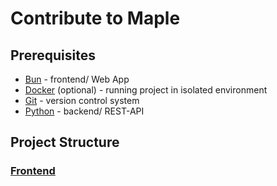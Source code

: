 # Contribute to Maple

## Prerequisites

- [Bun](https://bun.sh) - frontend/ Web App
- [Docker](https://www.docker.com) (optional) - running project in isolated environment
- [Git](https://git-scm.com) - version control system
- [Python](https://www.python.org) - backend/ REST-API

## Project Structure

### [Frontend](frontend/README.md)
